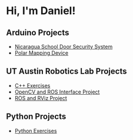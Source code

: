 <h1>Hi, I'm Daniel! <br/>
<h2>Arduino Projects</h2>
  
- [Nicaragua School Door Security System](https://github.com/dkang1630/NicaraguaSchoolSecurity)
- [Polar Mapping Device](https://github.com/dkang1630/PolarMap)

<h2>UT Austin Robotics Lab Projects</h2>

- [C++ Exercises](https://github.com/dkang1630/RoboticsLabC-Eg)
- [OpenCV and ROS Interface Project](https://github.com/dkang1630/RoboticsLabROSOpenCV/tree/main)
- [ROS and RViz Project](https://github.com/dkang1630/ROS_Transform/blob/main/README.md)

<h2>Python Projects</h2>

- [Python Exercises](https://github.com/dkang1630/PythonExercise)



